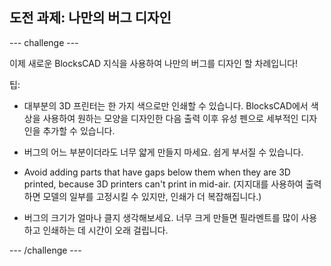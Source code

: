 ## 도전 과제: 나만의 버그 디자인

--- challenge ---

이제 새로운 BlocksCAD 지식을 사용하여 나만의 버그를 디자인 할 차례입니다!

팁:

+ 대부분의 3D 프린터는 한 가지 색으로만 인쇄할 수 있습니다. BlocksCAD에서 색상을 사용하여 원하는 모양을 디자인한 다음 출력 이후 유성 펜으로 세부적인 디자인을 추가할 수 있습니다.

+ 버그의 어느 부분이더라도 너무 얇게 만들지 마세요. 쉽게 부서질 수 있습니다.

+ Avoid adding parts that have gaps below them when they are 3D printed, because 3D printers can't print in mid-air. (지지대를 사용하여 출력하면 모델의 일부를 고정시킬 수 있지만, 인쇄가 더 복잡해집니다.)

+ 버그의 크기가 얼마나 클지 생각해보세요. 너무 크게 만들면 필라멘트를 많이 사용하고 인쇄하는 데 시간이 오래 걸립니다.

--- /challenge ---



 




  
